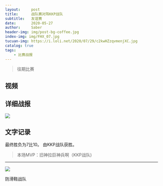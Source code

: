 ```yaml
---
layout:     post
title:      战队赛对阵KKP战队
subtitle:   友谊赛
date:       2020-05-27
author:     Saber
header-img: img/post-bg-coffee.jpg
index-img: img/FHX_07.jpg
tucuan-img: https://i.loli.net/2020/07/29/c2kwHZzqvmenjXC.jpg
catalog: true
tags:
    - 比赛战报
---
```

>往期比赛

## 视频


## 详细战报

![](https://i.loli.net/2020/07/29/YaecEnIG4RXDuAq.jpg)





## 文字记录

最终胜负为7比10。
由KKP战队获胜。




>本场MVP：旧神拉巨神兵啊（KKP战队)

----



![](https://ftp.bmp.ovh/imgs/2020/02/cf68a58bd43dd722.png)



防滑鞋战队
